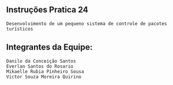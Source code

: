 ## Instruções Pratica 24
    Desenvolvimento de um pequeno sistema de controle de pacotes 
    turísticos

## Integrantes da Equipe:
    Danilo da Conceição Santos
    Everlan Santos do Rosario
    Mikaelle Rubia Pinheiro Sousa
    Victor Souza Moreira Quirino